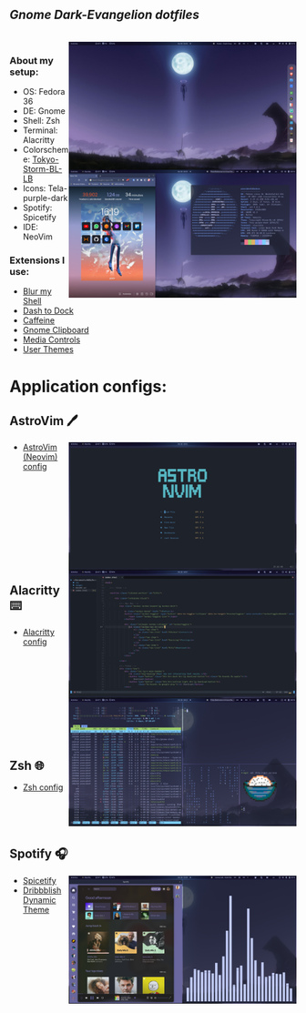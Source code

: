<p align="center">
    <h2><i>Gnome Dark-Evangelion dotfiles </i></h2>
</p>
<br>

<img src="assets/nrmlshowoff.png" align="right" width="400px">

### About my setup:
- OS: Fedora 36
- DE: Gnome 
- Shell: Zsh
- Terminal: Alacritty
- Colorscheme: [Tokyo-Storm-BL-LB](https://github.com/stronk-dev/Tokyo-Night-Linux)
- Icons: Tela-purple-dark
- Spotify: Spicetify
- IDE: NeoVim

### Extensions I use: 
- [Blur my Shell](https://extensions.gnome.org/extension/3193/blur-my-shell/)
- [Dash to Dock](https://extensions.gnome.org/extension/307/dash-to-dock/)
- [Caffeine](https://extensions.gnome.org/extension/1732/gtk-title-bar/)
- [Gnome Clipboard](https://extensions.gnome.org/extension/3843/just-perfection/)
- [Media Controls](https://extensions.gnome.org/extension/4451/logo-menu/)
- [User Themes](https://extensions.gnome.org/extension/19/user-themes/)

 


# Application configs: 

## AstroVim 🖊️
<img src="assets/astrovim-menu.png" align="right" width="400px">
<img src="assets/astrovim-code.png" align="right" width="400px">

- [AstroVim (Neovim) config](https://github.com/AstroNvim/AstroNvim)

<br>
<br>  

<br>

<br>
<br>

<br>
<br>
<br>
<br>

## Alacritty ⌨️

<img src="assets/alacritty2.png" width="400px" align="right">

- [Alacritty config](alacritty.yml)


<br>
<br>  
<br>
<br>
<br>
<br>
<br>
<br>
<br>

## Zsh 🌐
- [Zsh config](.zshrc)

<br>
<br>
<br>

## Spotify 🎧
<img src="assets/showoff3.png" align="right" width="400px">

- [Spicetify](https://spicetify.app/)
- [Dribbblish Dynamic Theme](https://github.com/JulienMaille/dribbblish-dynamic-theme)

